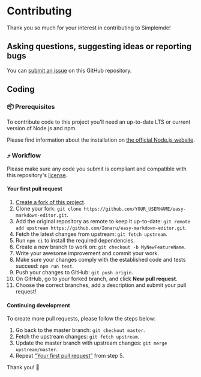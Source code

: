 # Contributing

Thank you so much for your interest in contributing to Simplemde!


## Asking questions, suggesting ideas or reporting bugs

You can [submit an issue️](https://github.com/Ionaru/easy-markdown-editor/issues) on this GitHub repository.


## Coding

### 📦 Prerequisites

To contribute code to this project you'll need an up-to-date LTS or current version of Node.js and npm.

Please find information about the installation on [the official Node.js website](https://nodejs.org/en/download/).


### ⤴️ Workflow

Please make sure any code you submit is compliant and compatible with this repository's [license](./LICENSE).

#### Your first pull request
1. [Create a fork of this project](https://github.com/Ionaru/easy-markdown-editor/fork).
1. Clone your fork: `git clone https://github.com/YOUR_USERNAME/easy-markdown-editor.git`.
1. Add the original repository as remote to keep it up-to-date: `git remote add upstream https://github.com/Ionaru/easy-markdown-editor.git`.
1. Fetch the latest changes from upstream: `git fetch upstream`.
1. Run `npm ci` to install the required dependencies.
1. Create a new branch to work on: `git checkout -b MyNewFeatureName`.
1. Write your awesome improvement and commit your work.
1. Make sure your changes comply with the established code and tests succeed: `npm run test`.
1. Push your changes to GitHub: `git push origin`.
1. On GitHub, go to your forked branch, and click **New pull request**.
1. Choose the correct branches, add a description and submit your pull request!

#### Continuing development
To create more pull requests, please follow the steps below:
1. Go back to the master branch: `git checkout master`.
1. Fetch the upstream changes: `git fetch upstream`.
1. Update the master branch with upstream changes: `git merge upstream/master`.
1. Repeat ["Your first pull request"](#your-first-pull-request) from step 5.

Thank you! 💜
